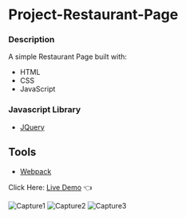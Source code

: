 # Project-Restaurant-Page

### Description

A simple Restaurant Page built with:

- HTML
- CSS
- JavaScript

### Javascript Library

- [JQuery](https://jquery.com/)

## Tools

- [Webpack](https://webpack.js.org/)

Click Here: [Live Demo](https://swhag.github.io/Project-Restaurant-Page/) :point_left:

![Capture1](https://user-images.githubusercontent.com/109196962/213096988-80db7fd6-8e62-43ec-bbce-24870920c0ca.PNG)
![Capture2](https://user-images.githubusercontent.com/109196962/213096989-e4a406fe-36a7-45f2-8d95-e5f23b7bca49.PNG)
![Capture3](https://user-images.githubusercontent.com/109196962/213096990-bfecc0ea-bf65-4ccd-993f-5709c716a235.PNG)
